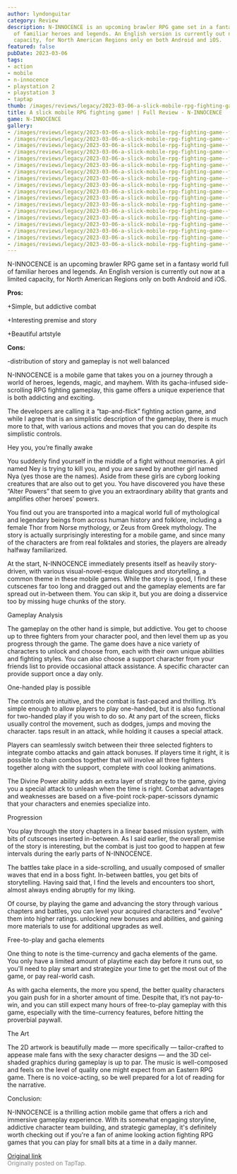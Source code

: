 ```yaml
---
author: lyndonguitar
category: Review
description: N-INNOCENCE is an upcoming brawler RPG game set in a fantasy world full
  of familiar heroes and legends. An English version is currently out now at a limited
  capacity, for North American Regions only on both Android and iOS.
featured: false
pubDate: 2023-03-06
tags:
- action
- mobile
- n-innocence
- playstation 2
- playstation 3
- taptap
thumb: /images/reviews/legacy/2023-03-06-a-slick-mobile-rpg-fighting-game--full-review---n-innocence-0.avif
title: A slick mobile RPG fighting game! | Full Review - N-INNOCENCE
game: N-INNOCENCE
gallery:
- /images/reviews/legacy/2023-03-06-a-slick-mobile-rpg-fighting-game--full-review---n-innocence-0.avif
- /images/reviews/legacy/2023-03-06-a-slick-mobile-rpg-fighting-game--full-review---n-innocence-1.avif
- /images/reviews/legacy/2023-03-06-a-slick-mobile-rpg-fighting-game--full-review---n-innocence-2.avif
- /images/reviews/legacy/2023-03-06-a-slick-mobile-rpg-fighting-game--full-review---n-innocence-3.avif
- /images/reviews/legacy/2023-03-06-a-slick-mobile-rpg-fighting-game--full-review---n-innocence-4.avif
- /images/reviews/legacy/2023-03-06-a-slick-mobile-rpg-fighting-game--full-review---n-innocence-5.avif
- /images/reviews/legacy/2023-03-06-a-slick-mobile-rpg-fighting-game--full-review---n-innocence-6.avif
- /images/reviews/legacy/2023-03-06-a-slick-mobile-rpg-fighting-game--full-review---n-innocence-7.avif
- /images/reviews/legacy/2023-03-06-a-slick-mobile-rpg-fighting-game--full-review---n-innocence-8.avif
- /images/reviews/legacy/2023-03-06-a-slick-mobile-rpg-fighting-game--full-review---n-innocence-9.avif
- /images/reviews/legacy/2023-03-06-a-slick-mobile-rpg-fighting-game--full-review---n-innocence-10.avif
- /images/reviews/legacy/2023-03-06-a-slick-mobile-rpg-fighting-game--full-review---n-innocence-11.avif
- /images/reviews/legacy/2023-03-06-a-slick-mobile-rpg-fighting-game--full-review---n-innocence-12.avif
- /images/reviews/legacy/2023-03-06-a-slick-mobile-rpg-fighting-game--full-review---n-innocence-13.avif
- /images/reviews/legacy/2023-03-06-a-slick-mobile-rpg-fighting-game--full-review---n-innocence-14.avif
- /images/reviews/legacy/2023-03-06-a-slick-mobile-rpg-fighting-game--full-review---n-innocence-15.avif
- /images/reviews/legacy/2023-03-06-a-slick-mobile-rpg-fighting-game--full-review---n-innocence-16.avif
- /images/reviews/legacy/2023-03-06-a-slick-mobile-rpg-fighting-game--full-review---n-innocence-17.avif
---
```

N-INNOCENCE is an upcoming brawler RPG game set in a fantasy world full of familiar heroes and legends. An English version is currently out now at a limited capacity, for North American Regions only on both Android and iOS.


**Pros:**


+Simple, but addictive combat

+Interesting premise and story

+Beautiful artstyle


**Cons:**


-distribution of story and gameplay is not well balanced

N-INNOCENCE is a mobile game that takes you on a journey through a world of heroes, legends, magic, and mayhem. With its gacha-infused side-scrolling RPG fighting gameplay, this game offers a unique experience that is both addicting and exciting.

The developers are calling it a “tap-and-flick” fighting action game, and while I agree that is an simplistic description of the gameplay, there is much more to that, with various actions and moves that you can do despite its simplistic controls.

Hey you, you’re finally awake

You suddenly find yourself in the middle of a fight without memories. A girl named Ney is trying to kill you, and you are saved by another girl named Nya (yes those are the names). Aside from these girls are cyborg looking creatures that are also out to get you. You have discovered you have these “Alter Powers” that seem to give you an extraordinary ability that grants and amplifies other heroes' powers.

You find out you are transported into a magical world full of mythological and legendary beings from across human history and folklore, including a female Thor from Norse mythology, or Zeus from Greek mythology. The story is actually surprisingly interesting for a mobile game, and since many of the characters are from real folktales and stories, the players are already halfway familiarized.

At the start, N-INNOCENCE immediately presents itself as heavily story-driven, with various visual-novel-esque dialogues and storytelling, a common theme in these mobile games. While the story is good, I find these cutscenes far too long and dragged out and the gameplay elements are far spread out in-between them. You can skip it, but you are doing a disservice too by missing huge chunks of the story.

Gameplay Analysis

The gameplay on the other hand is simple, but addictive. You get to choose up to three fighters from your character pool, and then level them up as you progress through the game. The game does have a nice variety of characters to unlock and choose from, each with their own unique abilities and fighting styles.  You can also choose a support character from your friends list to provide occasional attack assistance. A specific character can provide support once a day only.

One-handed play is possible

The controls are intuitive, and the combat is fast-paced and thrilling. It’s simple enough to allow players to play one-handed, but it is also functional for two-handed play if you wish to do so. At any part of the screen, flicks usually control the movement, such as dodges, jumps and moving the character. taps result in an attack, while holding it causes a special attack.

Players can seamlessly switch between their three selected fighters to integrate combo attacks and gain attack bonuses. If players time it right, it is possible to chain combos together that will involve all three fighters together along with the support, complete with cool looking animations.

The Divine Power ability adds an extra layer of strategy to the game, giving you a special attack to unleash when the time is right. Combat advantages and weaknesses are based on a five-point rock-paper-scissors dynamic that your characters and enemies specialize into.

Progression

You play through the story chapters in a linear based mission system, with bits of cutscenes inserted in-between. As I said earlier, the overall premise of the story is interesting, but the combat is just too good to happen at few intervals during the early parts of N-INNOCENCE.

The battles take place in a side-scrolling, and usually composed of smaller waves that end in a boss fight. In-between battles, you get bits of storytelling. Having said that, I find the levels and encounters too short, almost always ending abruptly for my liking.

Of course, by playing the game and advancing the story through various chapters and battles, you can level your acquired characters and "evolve" them into higher ratings. unlocking new bonuses and abilities, and gaining more materials to use for additional upgrades as well.

Free-to-play and gacha elements

One thing to note is the time-currency and gacha elements of the game. You only have a limited amount of playtime each day before it runs out, so you'll need to play smart and strategize your time to get the most out of the game, or pay real-world cash.

As with gacha elements, the more you spend, the better quality characters you gain push for in a shorter amount of time. Despite that, it’s not pay-to-win, and you can still expect many hours of free-to-play gameplay with this game, especially with the time-currency features, before hitting the proverbial paywall.

The Art

The 2D artwork is beautifully made — more specifically — tailor-crafted to appease male fans with the sexy character designs — and the 3D cel-shaded graphics during gameplay is up to par. The music is well-composed and feels on the level of quality one might expect from an Eastern RPG game. There is no voice-acting, so be well prepared for a lot of reading for the narrative.

Conclusion:

N-INNOCENCE is a thrilling action mobile game that offers a rich and immersive gameplay experience. With its somewhat engaging storyline, addictive character team building, and strategic gameplay, it's definitely worth checking out if you're a fan of anime looking action fighting RPG games that you can play for small bits at a time in a daily manner.

[Original link](https://www.taptap.io/post/4720892)<br><span style="font-size: 0.95em; color: #888;">Originally posted on TapTap.</span>